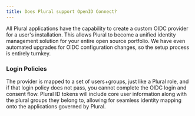 ```yaml
---
title: Does Plural support OpenID Connect?
---
```


All Plural applications have the capability to create a custom OIDC provider for a user's installation. This allows Plural to become a unified identity management solution for your entire open source portfolio. We have even automated upgrades for OIDC configuration changes, so the setup process is entirely turnkey.&#x20;

### Login Policies

The provider is mapped to a set of users+groups, just like a Plural role, and if that login policy does not pass, you cannot complete the OIDC login and consent flow. Plural ID tokens will include core user information along with the plural groups they belong to, allowing for seamless identity mapping onto the applications governed by Plural.
